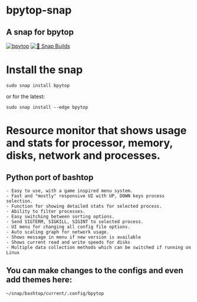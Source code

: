 # bpytop-snap
## A snap for bpytop

[![bpytop](https://snapcraft.io//bpytop/badge.svg)](https://snapcraft.io/bpytop) [![🧪 Snap Builds](https://github.com/kz6fittycent/bpytop-snap/actions/workflows/test-snap-can-build.yml/badge.svg?branch=master)](https://github.com/kz6fittycent/bpytop-snap/actions/workflows/test-snap-can-build.yml)

# Install the snap
`sudo snap install bpytop`

or for the latest:

`sudo snap install --edge bpytop`

# Resource monitor that shows usage and stats for processor, memory, disks, network and processes.
## Python port of bashtop
  
    - Easy to use, with a game inspired menu system.
    - Fast and "mostly" responsive UI with UP, DOWN keys process selection.
    - Function for showing detailed stats for selected process.
    - Ability to filter processes.
    - Easy switching between sorting options.
    - Send SIGTERM, SIGKILL, SIGINT to selected process.
    - UI menu for changing all config file options.
    - Auto scaling graph for network usage.
    - Shows message in menu if new version is available
    - Shows current read and write speeds for disks
    - Multiple data collection methods which can be switched if running on Linux
  
## You can make changes to the configs and even add themes here:

`~/snap/bashtop/current/.config/bpytop`
